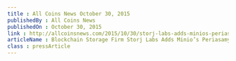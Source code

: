 ```yaml
---
title : All Coins News October 30, 2015
publishedBy : All Coins News
publishedOn : October 30, 2015
link : http://allcoinsnews.com/2015/10/30/storj-labs-adds-minios-periasamy-as-tech-advisor/
articleName : Blockchain Storage Firm Storj Labs Adds Minio’s Periasamy as Tech Advisor
class : pressArticle
---
```

